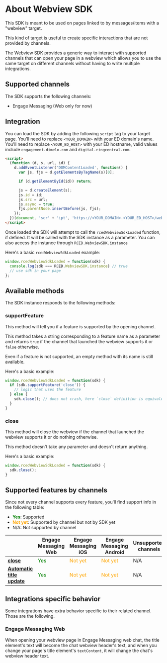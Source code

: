 # About Webview SDK

This SDK is meant to be used on pages linked to by messages/items with a "webview" target.

This kind of target is useful to create specific interactions that are not provided by channels.

The Webview SDK provides a generic way to interact with supported channels that can open your page in a webview which allows you to use the same target on different channels without having to write multiple integrations.

## Supported channels

The SDK supports the following channels:

- Engage Messaging (Web only for now)

## Integration

You can load the SDK by adding the following `script` tag to your target page.
You'll need to replace `<YOUR_DOMAIN>` with your ED domain's name.
You'll need to replace `<YOUR_ED_HOST>` with your ED hostname, valid values include `engagement.dimelo.com` and `digital.ringcentral.com`.

```html
<script>
  (function (d, s, url, id) {
    d.addEventListener('DOMContentLoaded', function() {
      var js, fjs = d.getElementsByTagName(s)[0];

      if (d.getElementById(id)) return;

      js = d.createElement(s);
      js.id = id;
      js.src = url;
      js.async = true;
      fjs.parentNode.insertBefore(js, fjs);
    });
  })(document, 'scr' + 'ipt', 'https://<YOUR_DOMAIN>.<YOUR_ED_HOST>/webview/sdk.js', 'ed_webview_sdk_loader');
</script>
```

Once loaded the SDK will attempt to call the `rcedWebviewSdkLoaded` function, if defined. It will be called with the SDK instance as a parameter. You can also access the instance through `RCED.WebviewSDK.instance`

Here's a basic `rcedWebviewSdkLoaded` example:
```javascript
window.rcedWebviewSdkLoaded = function(sdk) {
  console.log(sdk === RCED.WebviewSDK.instance) // true
  // use sdk in your page
};
```

## Available methods

The SDK instance responds to the following methods:
### supportFeature

This method will tell you if a feature is supported by the opening channel.

This method takes a string corresponding to a feature name as a parameter and returns `true` if the channel that launched the webview supports it or `false` otherwise.

Even if a feature is not supported, an empty method with its name is still available.

Here's a basic example:
```javascript
window.rcedWebviewSdkLoaded = function(sdk) {
  if (sdk.supportFeature('close')) {
    // logic that uses the feature
  } else {
    sdk.close(); // does not crash, here `close` definition is equivalent to `function() {}`
  }
}
```

### close

This method will close the webview if the channel that launched the webview supports it or do nothing otherwise.

This method doesn't take any parameter and doesn't return anything.

Here's a basic example:
```javascript
window.rcedWebviewSdkLoaded = function(sdk) {
  sdk.close();
}
```

## Supported features by channels

Since not every channel supports every feature, you'll find support info in the following table:

* **<span style="color:green">Yes</span>**: Supported
* **<span style="color:orange">Not yet</span>**: Supported by channel but not by SDK yet
* N/A: Not supported by channel

| | **Engage Messaging Web** | **Engage Messaging iOS** | **Engage Messaging Android** | **Unsupported channels** |
|-|-|-|-|-|
| [**close**](#close) | <span style="color: green">Yes</span> | <span style="color: orange">Not yet</span> | <span style="color: orange">Not yet</span> | N/A |
| [**Automatic title update**](#engage-messaging-web) | <span style="color: green">Yes</span> | <span style="color: orange">Not yet</span> | <span style="color: orange">Not yet</span> | N/A |

## Integrations specific behavior

Some integrations have extra behavior specific to their related channel. Those are the following.

### Engage Messaging Web

When opening your webview page in Engage Messaging web chat, the title element's text will become the chat webview header's text, and when you change your page's title element's `textContent`, it will change the chat's webview header text.
